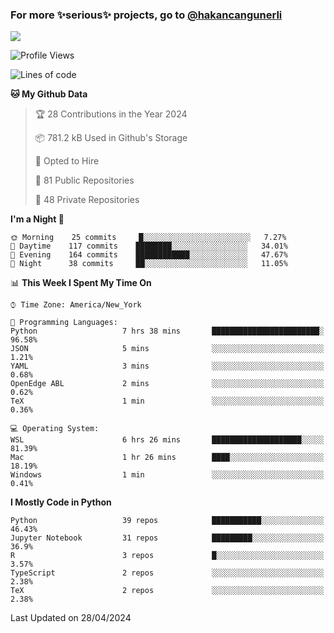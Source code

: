 ### For more ✨serious✨ projects, go to [@hakancangunerli](https://github.com/hakancangunerli)

![](https://github-readme-stats.vercel.app/api/top-langs/?username=hakancangunerli&layout=compact&hide=jupyter%20notebook,tex,html,shell,CSS,Ruby,Makefile,EmberScript,MATLAB,C&langs_count=6&exclude_repo=2015-csharp,gt_code,gsu_code,uga_code,uga_robotics)

<!--START_SECTION:waka-->
![Profile Views](http://img.shields.io/badge/Profile%20Views-0-blue)

![Lines of code](https://img.shields.io/badge/From%20Hello%20World%20I%27ve%20Written-480930%20lines%20of%20code-blue)

**🐱 My Github Data** 

> 🏆 28 Contributions in the Year 2024
 > 
> 📦 781.2 kB Used in Github's Storage 
 > 
> 💼 Opted to Hire
 > 
> 📜 81 Public Repositories 
 > 
> 🔑 48 Private Repositories  
 > 
**I'm a Night 🦉** 

```text
🌞 Morning    25 commits     █░░░░░░░░░░░░░░░░░░░░░░░░   7.27% 
🌆 Daytime    117 commits    ████████░░░░░░░░░░░░░░░░░   34.01% 
🌃 Evening    164 commits    ████████████░░░░░░░░░░░░░   47.67% 
🌙 Night      38 commits     ██░░░░░░░░░░░░░░░░░░░░░░░   11.05%

```


📊 **This Week I Spent My Time On** 

```text
⌚︎ Time Zone: America/New_York

💬 Programming Languages: 
Python                   7 hrs 38 mins       ████████████████████████░   96.58% 
JSON                     5 mins              ░░░░░░░░░░░░░░░░░░░░░░░░░   1.21% 
YAML                     3 mins              ░░░░░░░░░░░░░░░░░░░░░░░░░   0.68% 
OpenEdge ABL             2 mins              ░░░░░░░░░░░░░░░░░░░░░░░░░   0.62% 
TeX                      1 min               ░░░░░░░░░░░░░░░░░░░░░░░░░   0.36%

💻 Operating System: 
WSL                      6 hrs 26 mins       ████████████████████░░░░░   81.39% 
Mac                      1 hr 26 mins        ████░░░░░░░░░░░░░░░░░░░░░   18.19% 
Windows                  1 min               ░░░░░░░░░░░░░░░░░░░░░░░░░   0.41%

```

**I Mostly Code in Python** 

```text
Python                   39 repos            ███████████░░░░░░░░░░░░░░   46.43% 
Jupyter Notebook         31 repos            █████████░░░░░░░░░░░░░░░░   36.9% 
R                        3 repos             █░░░░░░░░░░░░░░░░░░░░░░░░   3.57% 
TypeScript               2 repos             ░░░░░░░░░░░░░░░░░░░░░░░░░   2.38% 
TeX                      2 repos             ░░░░░░░░░░░░░░░░░░░░░░░░░   2.38%

```



 Last Updated on 28/04/2024
<!--END_SECTION:waka-->


